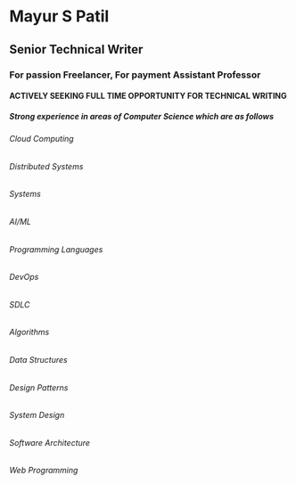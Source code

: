 # Mayur S Patil
## Senior Technical Writer
### For passion Freelancer, For payment Assistant Professor
#### ACTIVELY SEEKING FULL TIME OPPORTUNITY FOR TECHNICAL WRITING
##### Strong experience in areas of Computer Science which are as follows
###### Cloud Computing
###### Distributed Systems
###### Systems
###### AI/ML
###### Programming Languages
###### DevOps
###### SDLC
###### Algorithms
###### Data Structures
###### Design Patterns
###### System Design
###### Software Architecture
###### Web Programming
